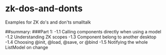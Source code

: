 # zk-dos-and-donts
Examples for ZK do's and don'ts smalltalk

##summary:
###Part 1:
-1.1 Calling components directly when using a model
-1.2 Understanding ZK scopes
-1.3 Component belong to another desktop
-1.4 Choosing @init, @load, @save, or @bind
-1.5 Notifying the whole ListModel on change